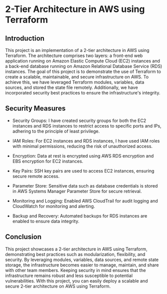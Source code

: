 # 2-Tier Architecture in AWS using Terraform

## Introduction
This project is an implementation of a 2-tier architecture in AWS using Terraform. The architecture comprises two layers: a front-end web application running on Amazon Elastic Compute Cloud (EC2) instances and a back-end database running on Amazon Relational Database Service (RDS) instances. The goal of this project is to demonstrate the use of Terraform to create a scalable, maintainable, and secure infrastructure on AWS. To achieve this, we have leveraged Terraform modules, variables, data sources, and stored the state file remotely. Additionally, we have incorporated security best practices to ensure the infrastructure's integrity.

## Security Measures
- Security Groups: I have created security groups for both the EC2 instances and RDS instances to restrict access to specific ports and IPs, adhering to the principle of least privilege.

- IAM Roles: For EC2 instances and RDS instances, I have used IAM roles with minimal permissions, reducing the risk of unauthorized access.

- Encryption: Data at rest is encrypted using AWS RDS encryption and EBS encryption for EC2 instances.

- Key Pairs: SSH key pairs are used to access EC2 instances, ensuring secure remote access.

- Parameter Store: Sensitive data such as database credentials is stored in AWS Systems Manager Parameter Store for secure retrieval.

- Monitoring and Logging: Enabled AWS CloudTrail for audit logging and CloudWatch for monitoring and alerting.

- Backup and Recovery: Automated backups for RDS instances are enabled to ensure data integrity.

## Conclusion
This project showcases a 2-tier architecture in AWS using Terraform, demonstrating best practices such as modularization, flexibility, and security. By leveraging modules, variables, data sources, and remote state storage, the infrastructure becomes easier to manage, maintain, and share with other team members. Keeping security in mind ensures that the infrastructure remains robust and less susceptible to potential vulnerabilities. With this project, you can easily deploy a scalable and secure 2-tier architecture on AWS using Terraform.
